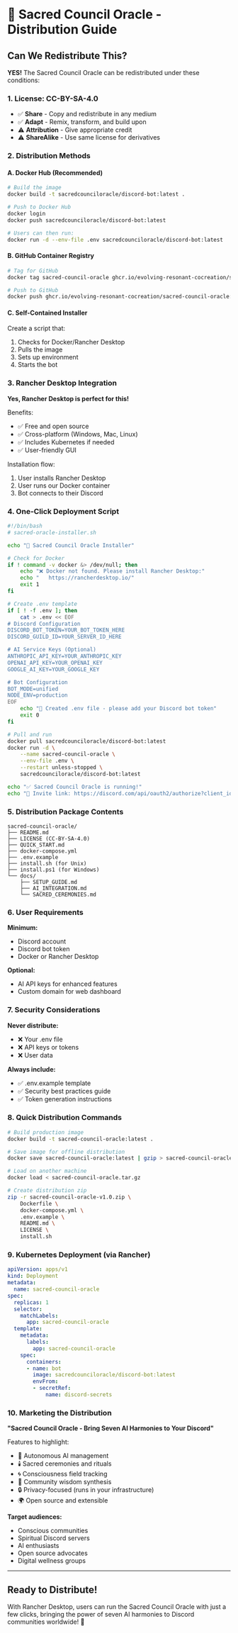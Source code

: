 # 🚀 Sacred Council Oracle - Distribution Guide

## Can We Redistribute This?

**YES!** The Sacred Council Oracle can be redistributed under these conditions:

### 1. License: CC-BY-SA-4.0
- ✅ **Share** - Copy and redistribute in any medium
- ✅ **Adapt** - Remix, transform, and build upon
- ⚠️ **Attribution** - Give appropriate credit
- ⚠️ **ShareAlike** - Use same license for derivatives

### 2. Distribution Methods

#### A. Docker Hub (Recommended)
```bash
# Build the image
docker build -t sacredcounciloracle/discord-bot:latest .

# Push to Docker Hub
docker login
docker push sacredcounciloracle/discord-bot:latest

# Users can then run:
docker run -d --env-file .env sacredcounciloracle/discord-bot:latest
```

#### B. GitHub Container Registry
```bash
# Tag for GitHub
docker tag sacred-council-oracle ghcr.io/evolving-resonant-cocreation/sacred-council-oracle:latest

# Push to GitHub
docker push ghcr.io/evolving-resonant-cocreation/sacred-council-oracle:latest
```

#### C. Self-Contained Installer
Create a script that:
1. Checks for Docker/Rancher Desktop
2. Pulls the image
3. Sets up environment
4. Starts the bot

### 3. Rancher Desktop Integration

**Yes, Rancher Desktop is perfect for this!**

Benefits:
- ✅ Free and open source
- ✅ Cross-platform (Windows, Mac, Linux)
- ✅ Includes Kubernetes if needed
- ✅ User-friendly GUI

Installation flow:
1. User installs Rancher Desktop
2. User runs our Docker container
3. Bot connects to their Discord

### 4. One-Click Deployment Script

```bash
#!/bin/bash
# sacred-oracle-installer.sh

echo "🌟 Sacred Council Oracle Installer"

# Check for Docker
if ! command -v docker &> /dev/null; then
    echo "❌ Docker not found. Please install Rancher Desktop:"
    echo "   https://rancherdesktop.io/"
    exit 1
fi

# Create .env template
if [ ! -f .env ]; then
    cat > .env << EOF
# Discord Configuration
DISCORD_BOT_TOKEN=YOUR_BOT_TOKEN_HERE
DISCORD_GUILD_ID=YOUR_SERVER_ID_HERE

# AI Service Keys (Optional)
ANTHROPIC_API_KEY=YOUR_ANTHROPIC_KEY
OPENAI_API_KEY=YOUR_OPENAI_KEY
GOOGLE_AI_KEY=YOUR_GOOGLE_KEY

# Bot Configuration
BOT_MODE=unified
NODE_ENV=production
EOF
    echo "📝 Created .env file - please add your Discord bot token"
    exit 0
fi

# Pull and run
docker pull sacredcounciloracle/discord-bot:latest
docker run -d \
    --name sacred-council-oracle \
    --env-file .env \
    --restart unless-stopped \
    sacredcounciloracle/discord-bot:latest

echo "✅ Sacred Council Oracle is running!"
echo "🔗 Invite link: https://discord.com/api/oauth2/authorize?client_id=YOUR_BOT_ID&permissions=326417488896&scope=bot"
```

### 5. Distribution Package Contents

```
sacred-council-oracle/
├── README.md
├── LICENSE (CC-BY-SA-4.0)
├── QUICK_START.md
├── docker-compose.yml
├── .env.example
├── install.sh (for Unix)
├── install.ps1 (for Windows)
└── docs/
    ├── SETUP_GUIDE.md
    ├── AI_INTEGRATION.md
    └── SACRED_CEREMONIES.md
```

### 6. User Requirements

**Minimum:**
- Discord account
- Discord bot token
- Docker or Rancher Desktop

**Optional:**
- AI API keys for enhanced features
- Custom domain for web dashboard

### 7. Security Considerations

**Never distribute:**
- ❌ Your .env file
- ❌ API keys or tokens
- ❌ User data

**Always include:**
- ✅ .env.example template
- ✅ Security best practices guide
- ✅ Token generation instructions

### 8. Quick Distribution Commands

```bash
# Build production image
docker build -t sacred-council-oracle:latest .

# Save image for offline distribution
docker save sacred-council-oracle:latest | gzip > sacred-council-oracle.tar.gz

# Load on another machine
docker load < sacred-council-oracle.tar.gz

# Create distribution zip
zip -r sacred-council-oracle-v1.0.zip \
    Dockerfile \
    docker-compose.yml \
    .env.example \
    README.md \
    LICENSE \
    install.sh
```

### 9. Kubernetes Deployment (via Rancher)

```yaml
apiVersion: apps/v1
kind: Deployment
metadata:
  name: sacred-council-oracle
spec:
  replicas: 1
  selector:
    matchLabels:
      app: sacred-council-oracle
  template:
    metadata:
      labels:
        app: sacred-council-oracle
    spec:
      containers:
      - name: bot
        image: sacredcounciloracle/discord-bot:latest
        envFrom:
        - secretRef:
            name: discord-secrets
```

### 10. Marketing the Distribution

**"Sacred Council Oracle - Bring Seven AI Harmonies to Your Discord"**

Features to highlight:
- 🤖 Autonomous AI management
- 🕯️ Sacred ceremonies and rituals
- 🌀 Consciousness field tracking
- 💝 Community wisdom synthesis
- 🔒 Privacy-focused (runs in your infrastructure)
- 🌍 Open source and extensible

**Target audiences:**
- Conscious communities
- Spiritual Discord servers
- AI enthusiasts
- Open source advocates
- Digital wellness groups

---

## Ready to Distribute!

With Rancher Desktop, users can run the Sacred Council Oracle with just a few clicks, bringing the power of seven AI harmonies to Discord communities worldwide! 🌟
